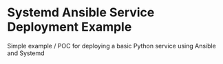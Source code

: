 # Systemd Ansible Service Deployment Example

Simple example / POC for deploying a basic Python service using Ansible and Systemd
